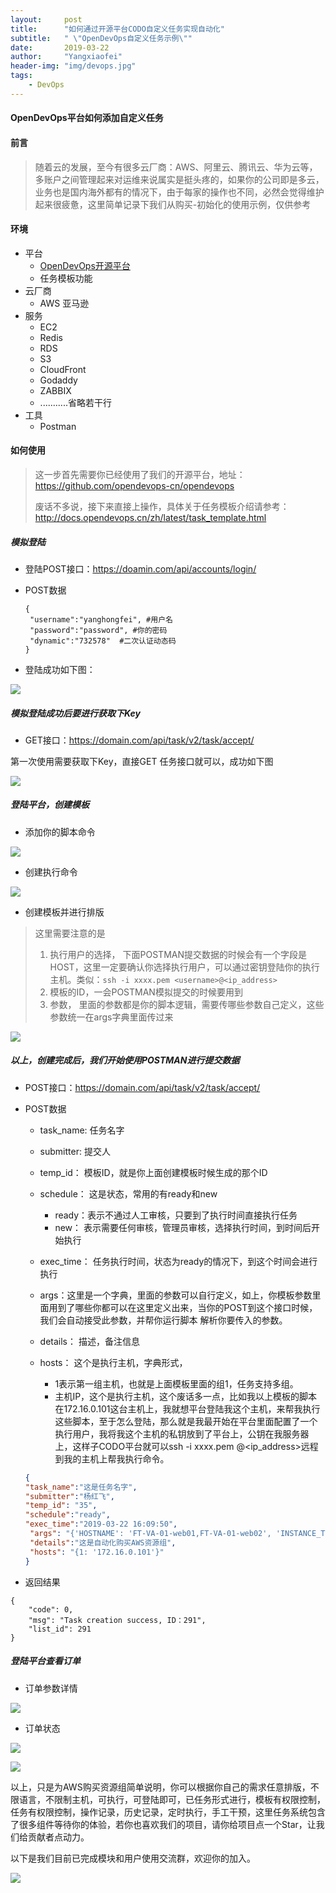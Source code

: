 ```yaml
---
layout:     post
title:      "如何通过开源平台CODO自定义任务实现自动化"
subtitle:   " \"OpenDevOps自定义任务示例\""
date:       2019-03-22
author:     "Yangxiaofei"
header-img: "img/devops.jpg"
tags:
    - DevOps
---
```


####                                        OpenDevOps平台如何添加自定义任务



#### 前言

> 随着云的发展，至今有很多云厂商：AWS、阿里云、腾讯云、华为云等，多账户之间管理起来对运维来说属实是挺头疼的，如果你的公司即是多云，业务也是国内海外都有的情况下，由于每家的操作也不同，必然会觉得维护起来很疲惫，这里简单记录下我们从购买-初始化的使用示例，仅供参考



#### 环境

- 平台
  - [OpenDevOps开源平台](http://www.opendevops.cn/)
  - 任务模板功能
- 云厂商
  - AWS 亚马逊
- 服务
  - EC2
  - Redis
  - RDS
  - S3
  - CloudFront
  - Godaddy
  - ZABBIX
  - ...........省略若干行
- 工具
  - Postman



#### 如何使用

>  这一步首先需要你已经使用了我们的开源平台，地址：https://github.com/opendevops-cn/opendevops
>
> 废话不多说，接下来直接上操作，具体关于任务模板介绍请参考：http://docs.opendevops.cn/zh/latest/task_template.html



##### 模拟登陆

- 登陆POST接口：https://doamin.com/api/accounts/login/

- POST数据

  ```
  {
   "username":"yanghongfei", #用户名
   "password":"password", #你的密码
   "dynamic":"732578"  #二次认证动态码
  }
  ```

- 登陆成功如下图：

![](img/005X1wn0gy1g1bnhte39cj316d0neq4h.jpg)



##### 模拟登陆成功后要进行获取下Key

- GET接口：https://domain.com/api/task/v2/task/accept/

第一次使用需要获取下Key，直接GET 任务接口就可以，成功如下图

![](img/005X1wn0gy1g1bnkch2pbj31630huwf3.jpg)

##### 登陆平台，创建模板

- 添加你的脚本命令

![](img/005X1wn0gy1g1bno2m6n6j31g70os0wj.jpg)

- 创建执行命令

![](img/005X1wn0gy1g1bnpq9db3j31gg0lu76n.jpg)

- 创建模板并进行排版

> 这里需要注意的是
>
> 1. 执行用户的选择， 下面POSTMAN提交数据的时候会有一个字段是HOST，这里一定要确认你选择执行用户，可以通过密钥登陆你的执行主机。类似：`ssh -i xxxx.pem <username>@<ip_address>`
> 2. 模板的ID，一会POSTMAN模拟提交的时候要用到
> 3. 参数， 里面的参数都是你的脚本逻辑，需要传哪些参数自己定义，这些参数统一在args字典里面传过来

![](img/005X1wn0gy1g1bns609akj311z0iajti.jpg)



##### 以上，创建完成后，我们开始使用POSTMAN进行提交数据

- POST接口：https://domain.com/api/task/v2/task/accept/

- POST数据

  - task_name: 任务名字
  - submitter: 提交人
  - temp_id： 模板ID，就是你上面创建模板时候生成的那个ID
  - schedule： 这是状态，常用的有ready和new
    - ready：表示不通过人工审核，只要到了执行时间直接执行任务
    - new： 表示需要任何审核，管理员审核，选择执行时间，到时间后开始执行
  - exec_time： 任务执行时间，状态为ready的情况下，到这个时间会进行执行

  - args：这里是一个字典，里面的参数可以自行定义，如上，你模板参数里面用到了哪些你都可以在这里定义出来，当你的POST到这个接口时候，我们会自动接受此参数，并帮你运行脚本 解析你要传入的参数。
  - details： 描述，备注信息
  - hosts： 这个是执行主机，字典形式，
    - 1表示第一组主机，也就是上面模板里面的组1，任务支持多组。
    - 主机IP，这个是执行主机，这个废话多一点，比如我以上模板的脚本在172.16.0.101这台主机上，我就想平台登陆我这个主机，来帮我执行这些脚本，至于怎么登陆，那么就是我最开始在平台里面配置了一个执行用户，我将我这个主机的私钥放到了平台上，公钥在我服务器上，这样子CODO平台就可以ssh -i xxxx.pem <username>@<ip_address>远程到我的主机上帮我执行命令。

  ```json
  {
  "task_name":"这是任务名字",    
  "submitter":"杨红飞",
  "temp_id": "35",
  "schedule":"ready",
  "exec_time":"2019-03-22 16:09:50",
   "args": "{'HOSTNAME': 'FT-VA-01-web01,FT-VA-01-web02', 'INSTANCE_TYPE': 'c5.2xlarge', 'RDS_TYPE': 'None', 'RDS_CLUSTER': 'M1', 'RDS_SIZE': '100', 'REDIS_TYPE': 'cache.r4.large', 'ALB': 'yes', 'DOMAIN': 'yes', 'CDN': 'yes', 'END_TIME': '', 'ENV': 'php72,python3,nginx,zabbix,salt'}",
   "details":"这是自动化购买AWS资源组",
   "hosts": "{1: '172.16.0.101'}"
  }
  ```

- 返回结果

```
{
    "code": 0,
    "msg": "Task creation success, ID：291",
    "list_id": 291
}
```



#####  登陆平台查看订单

- 订单参数详情

![](img/005X1wn0gy1g1bob82jtij31ey0fqta6.jpg)

- 订单状态

![](img/005X1wn0gy1g1bob82p05j310e0kbgne.jpg)

![](img/005X1wn0gy1g1bob82rnqj310p0jxjt6.jpg)


以上，只是为AWS购买资源组简单说明，你可以根据你自己的需求任意排版，不限语言，不限制主机，可执行，可登陆即可，已任务形式进行，模板有权限控制，任务有权限控制，操作记录，历史记录，定时执行，手工干预，这里任务系统包含了很多组件等待你的体验，若你也喜欢我们的项目，请你给项目点一个Star，让我们给贡献者点动力。



以下是我们目前已完成模块和用户使用交流群，欢迎你的加入。

![](img/005X1wn0gy1g1boj8xgupj31gp0nrgqe.jpg)


